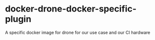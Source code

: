 # docker-drone-docker-specific-plugin
A specific docker image for drone for our use case and our CI hardware
